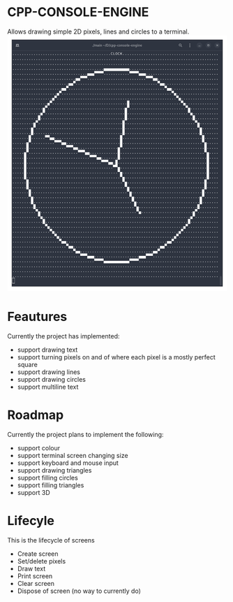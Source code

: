 # CPP-CONSOLE-ENGINE
Allows drawing simple 2D pixels, lines and circles to a terminal.
![Screenshot of program](screenshot.png)

# Feautures
Currently the project has implemented:
 - support drawing text
 - support turning pixels on and of where each pixel is a mostly perfect square
 - support drawing lines
 - support drawing circles
 - support multiline text

# Roadmap
Currently the project plans to implement the following:
 - support colour
 - support terminal screen changing size
 - support keyboard and mouse input
 - support drawing triangles
 - support filling circles
 - support filling triangles
 - support 3D

# Lifecyle
This is the lifecycle of screens
 - Create screen
 - Set/delete pixels
 - Draw text
 - Print screen
 - Clear screen
 - Dispose of screen (no way to currently do)

